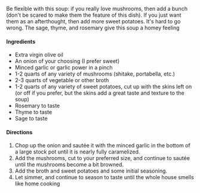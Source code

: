 Be flexible with this soup: if you really love mushrooms, then add a bunch (don't be scared to make them the feature of this dish). If you just want them as an afterthought, then add more sweet potatoes. It's hard to go wrong. The sage, thyme, and rosemary give this soup a homey feeling

#### Ingredients
* Extra virgin olive oil
* An onion of your choosing (I prefer sweet)
* Minced garlic or garlic power in a pinch
* 1-2 quarts of any variety of mushrooms (shitake, portabella, etc.)
* 2-3 quarts of vegetable or other broth
* 1-2 quarts of any variety of sweet potatoes, cut up with the skins left on (or off if you prefer, but the skins add a great taste and texture to the soup)
* Rosemary to taste
* Thyme to taste
* Sage to taste

#### Directions
1. Chop up the onion and sautée it with the minced garlic in the bottom of a large stock pot until it is nearly fully caramelized.
1. Add the mushrooms, cut to your preferred size, and continue to sautée until the mushrooms become a bit browned.
1. Add the broth and sweet potatoes and some initial seasoning.
1. Let simmer, and continue to season to taste until the whole house smells like home cooking
